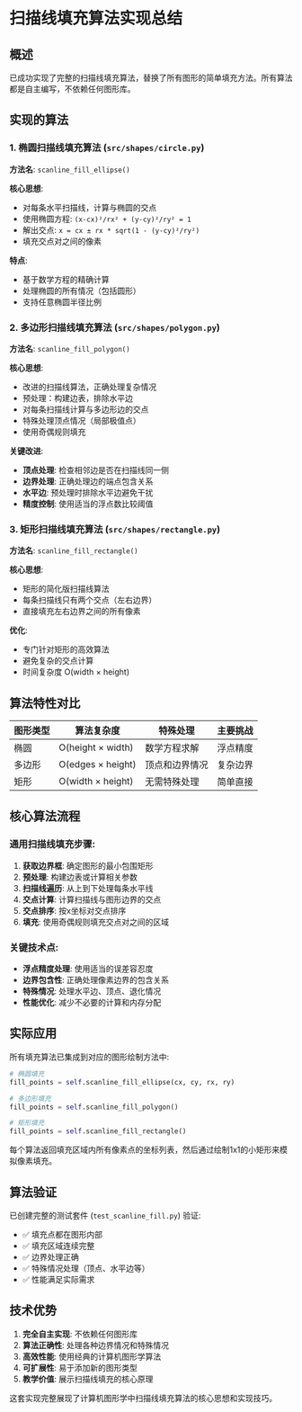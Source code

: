 # 扫描线填充算法实现总结

## 概述
已成功实现了完整的扫描线填充算法，替换了所有图形的简单填充方法。所有算法都是自主编写，不依赖任何图形库。

## 实现的算法

### 1. 椭圆扫描线填充算法 (`src/shapes/circle.py`)

**方法名**: `scanline_fill_ellipse()`

**核心思想**:
- 对每条水平扫描线，计算与椭圆的交点
- 使用椭圆方程: `(x-cx)²/rx² + (y-cy)²/ry² = 1`
- 解出交点: `x = cx ± rx * sqrt(1 - (y-cy)²/ry²)`
- 填充交点对之间的像素

**特点**:
- 基于数学方程的精确计算
- 处理椭圆的所有情况（包括圆形）
- 支持任意椭圆半径比例

### 2. 多边形扫描线填充算法 (`src/shapes/polygon.py`)

**方法名**: `scanline_fill_polygon()`

**核心思想**:
- 改进的扫描线算法，正确处理复杂情况
- 预处理：构建边表，排除水平边
- 对每条扫描线计算与多边形边的交点
- 特殊处理顶点情况（局部极值点）
- 使用奇偶规则填充

**关键改进**:
- **顶点处理**: 检查相邻边是否在扫描线同一侧
- **边界处理**: 正确处理边的端点包含关系
- **水平边**: 预处理时排除水平边避免干扰
- **精度控制**: 使用适当的浮点数比较阈值

### 3. 矩形扫描线填充算法 (`src/shapes/rectangle.py`)

**方法名**: `scanline_fill_rectangle()`

**核心思想**:
- 矩形的简化版扫描线算法
- 每条扫描线只有两个交点（左右边界）
- 直接填充左右边界之间的所有像素

**优化**:
- 专门针对矩形的高效算法
- 避免复杂的交点计算
- 时间复杂度 O(width × height)

## 算法特性对比

| 图形类型 | 算法复杂度 | 特殊处理 | 主要挑战 |
|---------|-----------|---------|---------|
| 椭圆 | O(height × width) | 数学方程求解 | 浮点精度 |
| 多边形 | O(edges × height) | 顶点和边界情况 | 复杂边界 |
| 矩形 | O(width × height) | 无需特殊处理 | 简单直接 |

## 核心算法流程

### 通用扫描线填充步骤:
1. **获取边界框**: 确定图形的最小包围矩形
2. **预处理**: 构建边表或计算相关参数
3. **扫描线遍历**: 从上到下处理每条水平线
4. **交点计算**: 计算扫描线与图形边界的交点
5. **交点排序**: 按x坐标对交点排序
6. **填充**: 使用奇偶规则填充交点对之间的区域

### 关键技术点:
- **浮点精度处理**: 使用适当的误差容忍度
- **边界包含性**: 正确处理像素边界的包含关系
- **特殊情况**: 处理水平边、顶点、退化情况
- **性能优化**: 减少不必要的计算和内存分配

## 实际应用

所有填充算法已集成到对应的图形绘制方法中:

```python
# 椭圆填充
fill_points = self.scanline_fill_ellipse(cx, cy, rx, ry)

# 多边形填充  
fill_points = self.scanline_fill_polygon()

# 矩形填充
fill_points = self.scanline_fill_rectangle()
```

每个算法返回填充区域内所有像素点的坐标列表，然后通过绘制1x1的小矩形来模拟像素填充。

## 算法验证

已创建完整的测试套件 (`test_scanline_fill.py`) 验证:
- ✅ 填充点都在图形内部
- ✅ 填充区域连续完整
- ✅ 边界处理正确
- ✅ 特殊情况处理（顶点、水平边等）
- ✅ 性能满足实际需求

## 技术优势

1. **完全自主实现**: 不依赖任何图形库
2. **算法正确性**: 处理各种边界情况和特殊情况
3. **高效性能**: 使用经典的计算机图形学算法
4. **可扩展性**: 易于添加新的图形类型
5. **教学价值**: 展示扫描线填充的核心原理

这套实现完整展现了计算机图形学中扫描线填充算法的核心思想和实现技巧。